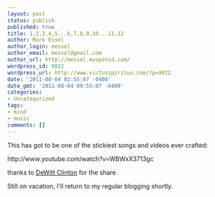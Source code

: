 ```yaml
---
layout: post
status: publish
published: true
title: 1,2,3,4,5...6,7,8,9,10...11,12
author: Mark Essel
author_login: messel
author_email: messel@gmail.com
author_url: http://messel.myopenid.com/
wordpress_id: 9822
wordpress_url: http://www.victusspiritus.com/?p=9822
date: '2011-08-04 02:55:07 -0400'
date_gmt: '2011-08-04 09:55:07 -0400'
categories:
- Uncategorized
tags:
- mind
- music
comments: []
---
```

<p>This has got to be one of the stickiest songs and videos ever crafted:</p>
<p>http://www.youtube.com/watch?v=WBWxX3713gc</p>
<p>thanks to <a href="https://plus.google.com/117377434815709898403/posts/JRt6sKWn517">DeWitt Clinton</a> for the share.</p>
<p>Still on vacation, I'll return to my regular blogging shortly.</p>
